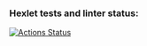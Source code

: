 ### Hexlet tests and linter status:
[![Actions Status](https://github.com/markwinboy/python-project-49/actions/workflows/hexlet-check.yml/badge.svg)](https://github.com/markwinboy/python-project-49/actions)